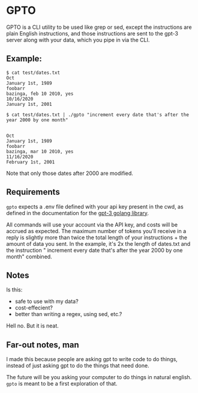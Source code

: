 # GPTO

GPTO is a CLI utility to be used like grep or sed, except the instructions are
plain English instructions, and those instructions are sent to the gpt-3 server
along with your data, which you pipe in via the CLI.

## Example:

```
$ cat test/dates.txt 
Oct
January 1st, 1989
foobarr
bazinga, feb 10 2010, yes
10/16/2020
January 1st, 2001

$ cat test/dates.txt | ./gpto "increment every date that's after the year 2000 by one month" 


Oct
January 1st, 1989
foobarr
bazinga, mar 10 2010, yes
11/16/2020
February 1st, 2001
```

Note that only those dates after 2000 are modified.

## Requirements

`gpto` expects a .env file defined with your api key present in the cwd, as defined in the
documentation for the [gpt-3 golang library](https://github.com/PullRequestInc/go-gpt3).

All commands will use your account via the API key, and costs will be accrued as expected.
The maximum number of tokens you'll receive in a reply is slightly more than twice the total
length of your instructions + the amount of data you sent. In the example, it's 2x the length
of dates.txt and the instruction " increment every date that's after the year 2000 by one month"
combined.

## Notes

Is this:
- safe to use with my data?
- cost-effecient?
- better than writing a regex, using sed, etc.?

Hell no. But it is neat.

## Far-out notes, man

I made this because people are asking gpt to write code to do things, instead of just asking
gpt to do the things that need done.

The future will be you asking your computer to do things in natural english. `gpto` is meant to
be a first exploration of that.